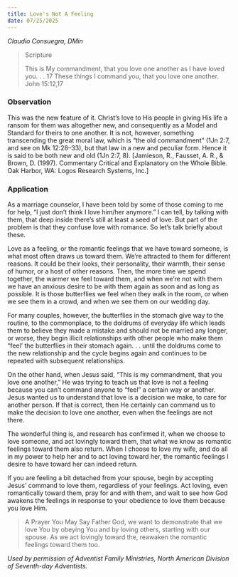 ```yaml
---
title: Love's Not A Feeling
date: 07/25/2025
---
```


_Claudio Consuegra, DMin_

> <p>Scripture</p>
> This is My commandment, that you love one another as I have loved you. . . 17 These things I command you, that you love one another. John 15:12,17

### Observation

This was the new feature of it. Christ’s love to His people in giving His life a ransom for them was altogether new, and consequently as a Model and Standard for theirs to one another. It is not, however, something transcending the great moral law, which is “the old commandment” (1Jn 2:7, and see on Mk 12:28–33), but that law in a new and peculiar form. Hence it is said to be both new and old (1Jn 2:7, 8). [Jamieson, R., Fausset, A. R., & Brown, D. (1997). Commentary Critical and Explanatory on the Whole Bible. Oak Harbor, WA: Logos Research Systems, Inc.]

### Application

As a marriage counselor, I have been told by some of those coming to me for help, “I just don’t think I love him/her anymore.” I can tell, by talking with them, that deep inside there’s still at least a seed of love. But part of the problem is that they confuse love with romance. So let’s talk briefly about these.

Love as a feeling, or the romantic feelings that we have toward someone, is what most often draws us toward them. We’re attracted to them for different reasons. It could be their looks, their personality, their warmth, their sense of humor, or a host of other reasons. Then, the more time we spend together, the warmer we feel toward them, and when we’re not with them we have an anxious desire to be with them again as soon and as long as possible. It is those butterflies we feel when they walk in the room, or when we see them in a crowd, and when we see them on our wedding day.

For many couples, however, the butterflies in the stomach give way to the routine, to the commonplace, to the doldrums of everyday life which leads them to believe they made a mistake and should not be married any longer, or worse, they begin illicit relationships with other people who make them “feel’ the butterflies in their stomach again. . . until the doldrums come to the new relationship and the cycle begins again and continues to be repeated with subsequent relationships.

On the other hand, when Jesus said, “This is my commandment, that you love one another,” He was trying to teach us that love is not a feeling because you can’t command anyone to “feel” a certain way or another. Jesus wanted us to understand that love is a decision we make, to care for another person. If that is correct, then He certainly can command us to make the decision to love one another, even when the feelings are not there.

The wonderful thing is, and research has confirmed it, when we choose to love someone, and act lovingly toward them, that what we know as romantic feelings toward them also return. When I choose to love my wife, and do all in my power to help her and to act loving toward her, the romantic feelings I desire to have toward her can indeed return.

If you are feeling a bit detached from your spouse, begin by accepting Jesus’ command to love them, regardless of your feelings. Act loving, even romantically toward them, pray for and with them, and wait to see how God awakens the feelings in response to your obedience to love them because you love Him.

> <callout>A Prayer You May Say</callout>
> Father God, we want to demonstrate that we love You by obeying You and by loving others, starting with our spouse. As we act lovingly toward the, reawaken the romantic feelings toward them too.

_Used by permission of Adventist Family Ministries, North American Division of Seventh-day Adventists._